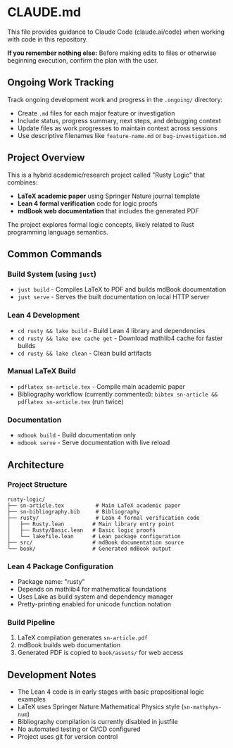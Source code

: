 # CLAUDE.md

This file provides guidance to Claude Code (claude.ai/code) when working with code in this repository.

**If you remember nothing else:** Before making edits to files or otherwise beginning execution, confirm the plan with the user.

## Ongoing Work Tracking

Track ongoing development work and progress in the `.ongoing/` directory:

- Create `.md` files for each major feature or investigation
- Include status, progress summary, next steps, and debugging context
- Update files as work progresses to maintain context across sessions
- Use descriptive filenames like `feature-name.md` or `bug-investigation.md`

## Project Overview

This is a hybrid academic/research project called "Rusty Logic" that combines:
- **LaTeX academic paper** using Springer Nature journal template  
- **Lean 4 formal verification** code for logic proofs
- **mdBook web documentation** that includes the generated PDF

The project explores formal logic concepts, likely related to Rust programming language semantics.

## Common Commands

### Build System (using `just`)
- `just build` - Compiles LaTeX to PDF and builds mdBook documentation
- `just serve` - Serves the built documentation on local HTTP server

### Lean 4 Development
- `cd rusty && lake build` - Build Lean 4 library and dependencies
- `cd rusty && lake exe cache get` - Download mathlib4 cache for faster builds
- `cd rusty && lake clean` - Clean build artifacts

### Manual LaTeX Build
- `pdflatex sn-article.tex` - Compile main academic paper
- Bibliography workflow (currently commented): `bibtex sn-article && pdflatex sn-article.tex` (run twice)

### Documentation
- `mdbook build` - Build documentation only
- `mdbook serve` - Serve documentation with live reload

## Architecture

### Project Structure
```
rusty-logic/
├── sn-article.tex          # Main LaTeX academic paper
├── sn-bibliography.bib     # Bibliography
├── rusty/                  # Lean 4 formal verification code
│   ├── Rusty.lean         # Main library entry point  
│   ├── Rusty/Basic.lean   # Basic logic proofs
│   └── lakefile.lean      # Lean package configuration
├── src/                   # mdBook documentation source
└── book/                  # Generated mdBook output
```

### Lean 4 Package Configuration
- Package name: "rusty"
- Depends on mathlib4 for mathematical foundations
- Uses Lake as build system and dependency manager
- Pretty-printing enabled for unicode function notation

### Build Pipeline
1. LaTeX compilation generates `sn-article.pdf`
2. mdBook builds web documentation 
3. Generated PDF is copied to `book/assets/` for web access

## Development Notes

- The Lean 4 code is in early stages with basic propositional logic examples
- LaTeX uses Springer Nature Mathematical Physics style (`sn-mathphys-num`)
- Bibliography compilation is currently disabled in justfile
- No automated testing or CI/CD configured
- Project uses git for version control